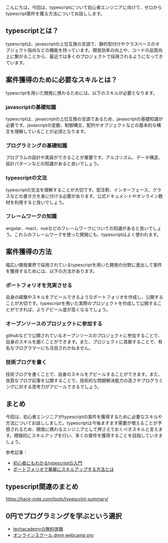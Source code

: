 <!--
title: 【基礎】ゼロからtypescript案件を獲る方法
tags: typescript,案件獲得
id: 
private: false
-->

こんにちは。今回は、typescriptについて初心者エンジニアに向けて、ゼロからtypescript案件を獲る方法についてお話しします。

## typescriptとは？

typescriptは、javascriptの上位互換の言語で、静的型付けやクラスベースのオブジェクト指向などの機能を持っています。開発効率の向上や、コードの品質向上に繋がることから、最近では多くのプロジェクトで採用されるようになってきています。

## 案件獲得のために必要なスキルとは？

typescriptを用いた開発に携わるためには、以下のスキルが必要となります。

### javascriptの基礎知識

typescriptは、javascriptの上位互換の言語であるため、javascriptの基礎知識が必要です。javascriptの変数、制御構文、配列やオブジェクトなどの基本的な構文を理解していることが必須となります。

### プログラミングの基礎知識

プログラムの設計や実装ができることが重要です。アルゴリズム、データ構造、設計パターンなどの知識があると良いでしょう。

### typescriptの文法

typescriptの文法を理解することが大切です。型注釈、インターフェース、クラスなどの書き方を身に付ける必要があります。公式ドキュメントやオンライン教材を利用すると良いでしょう。

### フレームワークの知識

angular、react、vueなどのフレームワークについての知識があると良いでしょう。これらのフレームワークを使った開発にも、typescriptはよく使われます。

## 案件獲得の方法

幅広い開発業界で採用されているtypescriptを用いた開発の分野に進出して案件を獲得するためには、以下の方法があります。

### ポートフォリオを充実させる

自身の経験やスキルをアピールできるようなポートフォリオを作成し、公開することが大切です。typescriptを用いた実際のプロジェクトを作成して公開することができれば、よりアピール度が高くなるでしょう。

### オープンソースのプロジェクトに参加する

githubなどで公開されているオープンソースのプロジェクトに参加することで、自身のスキルを磨くことができます。また、プロジェクトに貢献することで、有名なプログラマーにも注目されかねません。

### 技術ブログを書く

技術ブログを書くことで、自身のスキルをアピールすることができます。また、良質なブログ記事を公開することで、技術的な問題解決能力の高さやプログラミングに対する思考力がアピールできるでしょう。

## まとめ

今回は、初心者エンジニアがtypescriptの案件を獲得するために必要なスキルや方法についてお話ししました。typescriptは今後ますます需要が増えることが予想されるため、開発に携わるエンジニアとして押さえておくべきスキルと言えます。積極的にスキルアップを行い、多くの案件を獲得することを目指していきましょう。

参考記事：
- [初心者にもわかるtypescriptの入門](https://ics.media/entry/16329/)
- [ポートフォリオで華麗にスキルアップする方法とは](https://kiyokura.com/entry/portfolio-skill-up/)


## typescript関連のまとめ
https://hack-note.com/tools/typescript-summary/


## 0円でプログラミングを学ぶという選択
- [techacademyの無料体験](//af.moshimo.com/af/c/click?a_id=2612475&amp;p_id=1555&amp;pc_id=2816&amp;pl_id=22706&amp;url=https%3a%2f%2ftechacademy.jp%2fhtmlcss-trial%3futm_source%3dmoshimo%26utm_medium%3daffiliate%26utm_campaign%3dtextad)
- [オンラインスクール dmm webcamp pro](//af.moshimo.com/af/c/click?a_id=2612482&amp;p_id=1363&amp;pc_id=2297&amp;pl_id=39999&amp;guid=on)


